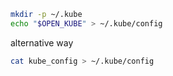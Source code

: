 ```bash 
mkdir -p ~/.kube
echo "$OPEN_KUBE" > ~/.kube/config
```

alternative way

```bash 
cat kube_config > ~/.kube/config
```